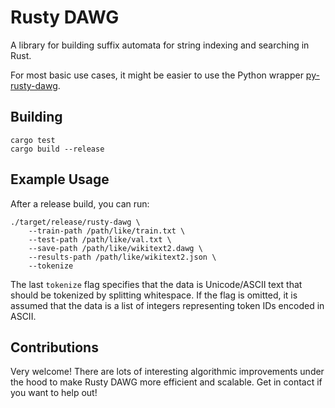 # Rusty DAWG

A library for building suffix automata for string indexing and searching in Rust.

For most basic use cases, it might be easier to use the Python wrapper [py-rusty-dawg](https://github.com/viking-sudo-rm/py-rusty-dawg).

## Building

```
cargo test
cargo build --release
```

## Example Usage

After a release build, you can run:

```
./target/release/rusty-dawg \
    --train-path /path/like/train.txt \
    --test-path /path/like/val.txt \
    --save-path /path/like/wikitext2.dawg \
    --results-path /path/like/wikitext2.json \
    --tokenize
```

The last `tokenize` flag specifies that the data is Unicode/ASCII text that should be tokenized by splitting whitespace. If the flag is omitted, it is assumed that the data is a list of integers representing token IDs encoded in ASCII.

## Contributions

Very welcome! There are lots of interesting algorithmic improvements under the hood to make Rusty DAWG more efficient and scalable. Get in contact if you want to help out!